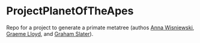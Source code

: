 # ProjectPlanetOfTheApes
Repo for a project to generate a primate metatree (authos [Anna Wisniewski](https://twitter.com/annalwisniewski), [Graeme Lloyd](https://github.com/graemetlloyd), and [Graham Slater](https://github.com/grahamjslater)).

